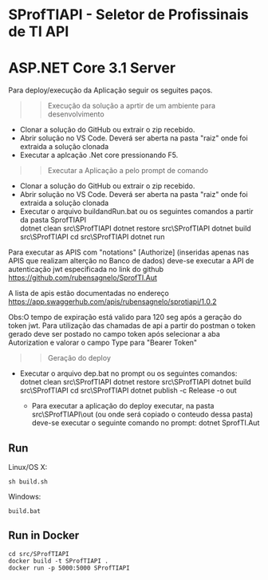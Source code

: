 # SProfTIAPI - Seletor de Profissinais de TI API
# ASP.NET Core 3.1 Server

Para deploy/execução da Aplicação seguir os seguites paços.

>> Execução da solução a aprtir de um ambiente para desenvolvimento
- Clonar a solução do GitHub ou extrair o zip recebido.
- Abrir solução no VS Code. Deverá ser aberta na pasta "raiz" onde foi extraida a solução clonada
- Executar a aplcação .Net core pressionando F5.

>> Executar a Aplicação a pelo prompt de comando
- Clonar a solução do GitHub ou extrair o zip recebido.
- Abrir solução no VS Code. Deverá ser aberta na pasta "raiz" onde foi extraida a solução clonada
- Executar o arquivo buildandRun.bat ou os seguintes comandos a partir da pasta SprofTIAPI\
dotnet clean  src\SProfTIAPI
dotnet restore src\SProfTIAPI 
dotnet build src\SProfTIAPI
cd src\SProfTIAPI
dotnet run

Para executar as APIS com "notations" [Authorize] (inseridas apenas nas APIS que realizam alterção no Banco de dados) deve-se executar a API de autenticação jwt especificada no link do github https://github.com/rubensagnelo/SprofTI.Aut 

A lista de apis estão documentadas no endereço https://app.swaggerhub.com/apis/rubensagnelo/sprotiapi/1.0.2

Obs:O tempo de expiração está valido para 120 seg após a geração do token jwt. 
Para utilização das chamadas de api a partir do postman o token gerado deve ser postado no campo token após selecionar a aba Autorization e valorar o campo Type para "Bearer Token"

>> Geração do deploy
- Executar o arquivo dep.bat no prompt ou os seguintes comandos:
    dotnet clean  src\SProfTIAPI
    dotnet restore src\SProfTIAPI
    dotnet build src\SProfTIAPI
    cd src\SProfTIAPI
    dotnet publish -c Release -o out

    - Para executar a aplicação do deploy executar, na pasta src\SProfTIAPI\out (ou onde será copiado o conteudo dessa pasta) deve-se executar o seguinte comando no prompt: 
    dotnet SprofTI.Aut























## Run

Linux/OS X:

```
sh build.sh
```

Windows:

```
build.bat
```

## Run in Docker

```
cd src/SProfTIAPI
docker build -t SProfTIAPI .
docker run -p 5000:5000 SProfTIAPI
```
